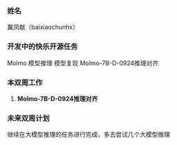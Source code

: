 ### 姓名

冀凤献（baixiaochunhx）

### 开发中的快乐开源任务

Molmo 模型推理	模型复现	Molmo-7B-D-0924推理对齐

### 本双周工作	

1. **Molmo-7B-D-0924推理对齐**

### 未来双周计划
继续在大模型推理的任务进行完成，多去尝试几个大模型推理
